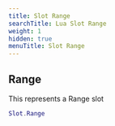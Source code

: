 ```yaml
---
title: Slot Range
searchTitle: Lua Slot Range
weight: 1
hidden: true
menuTitle: Slot Range
---
```

## Range

This represents a Range slot
```lua
Slot.Range
```